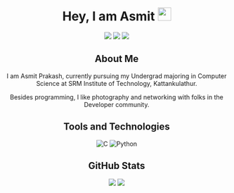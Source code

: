 <!-------------------------------------------------------Hey, I'm Asmit------------------------------>
<div align="center">
    <h1>Hey, I am Asmit</a> <img src="https://media.giphy.com/media/hvRJCLFzcasrR4ia7z/giphy.gif" width="30px">
</h1>
</div>

<!----------------------------------------------------Social Media------------------------------------------->

<div align="center">

<a href="https://github.com/asmit2713"><img src="https://img.shields.io/badge/GitHub-100000?style=for-the-badge&logo=github&logoColor=white"></a>
<a href="https://stackoverflow.com/users/18335942/asmit-prakash?tab=profile"><img src="https://img.shields.io/badge/Stack_Overflow-FE7A16?style=for-the-badge&logo=stack-overflow&logoColor=white"></a>
<a href="https://www.hackerrank.com/asmit2713"><img src="https://img.shields.io/badge/-Hackerrank-2EC866?style=for-the-badge&logo=HackerRank&logoColor=white"></a>

</div>

<!---------------------------------------------------------- About Me---------------------------------------------------->
<div align="center">
    <h2>About Me</h2>
    <p>I am Asmit Prakash, currently pursuing my Undergrad majoring in Computer Science at SRM Institute of Technology, Kattankulathur.</p>
    <p>Besides programming, I like photography and networking with folks in the Developer community.</p>
</div>

<!-------------------------------------------------------Tools and Technologies----------------------------------------->

<div align="center">
    <h2>Tools and Technologies</h2>

![C](https://img.shields.io/badge/C-00599C?style=for-the-badge&logo=c&logoColor=white)
![Python](https://img.shields.io/badge/Python-FFD43B?style=for-the-badge&logo=python&logoColor=darkgreen)

</div>

<!-----------------------------------------------------GitHub Stats ------------------------------------------------------>

<div align="center">
    <h2>GitHub Stats</h2>
    <img src="https://github-readme-stats.vercel.app/api?username=asmit2713&layout=compact&card_width=250&hide_border=true&theme=dracula">
    <img src="https://github-readme-stats.vercel.app/api/top-langs/?username=asmit2713&layout=compact&card_width=250&hide_border=true&theme=dracula"/>
</div>
